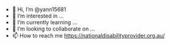 - 👋 Hi, I’m @yann15681
- 👀 I’m interested in ...
- 🌱 I’m currently learning ...
- 💞️ I’m looking to collaborate on ...
- 📫 How to reach me https://nationaldisabilityprovider.org.au/

<!---
yann15681/yann15681 is a ✨ special ✨ repository because its `README.md` (this file) appears on your GitHub profile.
You can click the Preview link to take a look at your changes.
--->
